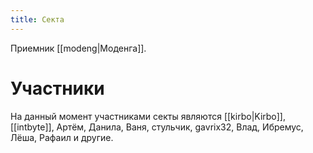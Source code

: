 ```yaml
---
title: Секта
---
```

Приемник [[modeng|Моденга]].

# Участники

На данный момент участниками секты являются
[[kirbo|Kirbo]], [[intbyte]], Артём, Данила, Ваня, стульчик, gavrix32, Влад, Ибремус, Лёша, Рафаил и другие. 
